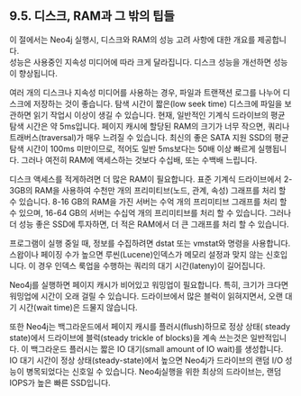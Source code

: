 ## 9.5. 디스크, RAM과 그 밖의 팁들
<div class="abstract">
이 절에서는 Neo4j 실행시, 디스크와 RAM의 성능 고려 사항에 대한 개요를 제공합니다.
</div>
성능은 사용중인 지속성 미디어에 따라 크게 달라집니다. 디스크 성능을 개선하면 성능이 향상됩니다.

여러 개의 디스크나 지속성 미디어를 사용하는 경우, 파일과 트랜잭션 로그를 나누어 디스크에 저장하는 것이 좋습니다. 탐색 시간이 짧은(low seek time) 디스크에 파일을 보관하면 읽기 작업시 이상이 생길 수 있습니다. 현재, 일반적인 기계식 드라이브의 평균 탐색 시간은 약 5ms입니다. 페이지 캐시에 할당된 RAM의 크기가 너무 작으면, 쿼리나 트래버스(traversal)가 매우 느려질 수 있습니다. 최신의 좋은 SATA 지원 SSD의 평균 탐색 시간이 100ms 미만이므로, 적어도 일반 5ms보다는 50배 이상 빠르게 실행됩니다. 그러나 여전히 RAM에 액세스하는 것보다 수십배, 또는 수백배 느립니다.

디스크 액세스를 적게하려면 더 많은 RAM이 필요합니다. 표준 기계식 드라이브에서 2-3GB의 RAM을 사용하여 수천만 개의 프리미티브(노드, 관계, 속성) 그래프를 처리 할 수 있습니다. 8-16 GB의 RAM을 가진 서버는 수억 개의 프리미티브 그래프를 처리 할 수 있으며, 16-64 GB의 서버는 수십억 개의 프리미티브를 처리 할 수 있습니다. 그러나 더 성능 좋은 SSD에 투자하면, 더 적은 RAM에서 더 큰 그래프를 처리 할 수 있습니다.

프로그램이 실행 중일 때, 정보를 수집하려면 dstat 또는 vmstat와 명령을 사용합니다. 스왑이나 페이징 수가 높으면 루씬(Lucene)인덱스가 메모리 설정과 맞지 않는 신호입니다. 이 경우 인덱스 룩업을 수행하는 쿼리의 대기 시간(lateny)이 길어집니다.

Neo4j를 실행하면 페이지 캐시가 비어있고 워밍업이 필요합니다. 특히, 크기가 크다면 워밍업에 시간이 오래 걸릴 수 있습니다. 드라이브에서 많은 블럭이 읽혀지면서, 오랜 대기 시간(wait time)은 드물지 않습니다.

또한 Neo4j는 백그라운드에서 페이지 캐시를 플러시(flush)하므로 정상 상태( steady state)에서 드라이브에 블럭(steady trickle of blocks)을 계속 쓰는것은 일반적입니다. 이 백그라운드 플러시는 짧은 IO 대기(small amount of IO wait)를 생성합니다. IO 대기 시간이 정상 상태(steady-state)에서 높으면 Neo4j가 드라이브의 랜덤 I/O 성능이 병목되었다는 신호일 수 있습니다. Neo4j실행을 위한 최상의 드라이브는, 랜덤 IOPS가 높은 빠른 SSD입니다.
